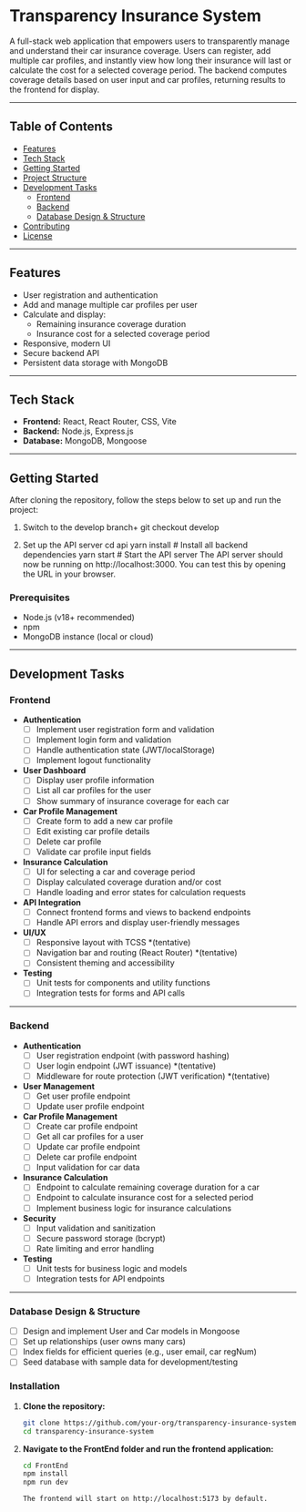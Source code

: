 
# Transparency Insurance System

A full-stack web application that empowers users to transparently manage and understand their car insurance coverage. Users can register, add multiple car profiles, and instantly view how long their insurance will last or calculate the cost for a selected coverage period. The backend computes coverage details based on user input and car profiles, returning results to the frontend for display.

---

## Table of Contents

- [Features](#features)
- [Tech Stack](#tech-stack)
- [Getting Started](#getting-started)
- [Project Structure](#project-structure)
- [Development Tasks](#development-tasks)
  - [Frontend](#frontend)
  - [Backend](#backend)
  - [Database Design & Structure](#database-design--structure)
- [Contributing](#contributing)
- [License](#license)

---

## Features

- User registration and authentication
- Add and manage multiple car profiles per user
- Calculate and display:
  - Remaining insurance coverage duration
  - Insurance cost for a selected coverage period
- Responsive, modern UI
- Secure backend API
- Persistent data storage with MongoDB

---

## Tech Stack

- **Frontend:** React, React Router, CSS, Vite
- **Backend:** Node.js, Express.js
- **Database:** MongoDB, Mongoose

---

## Getting Started
After cloning the repository, follow the steps below to set up and run the project:

1. Switch to the develop branch+
git checkout develop

2. Set up the API server
cd api
yarn install      # Install all backend dependencies
yarn start        # Start the API server
The API server should now be running on http://localhost:3000. You can test this by opening the URL in your browser.

### Prerequisites

- Node.js (v18+ recommended)
- npm
- MongoDB instance (local or cloud)

---

## Development Tasks

### Frontend

- **Authentication**
  - [ ] Implement user registration form and validation
  - [ ] Implement login form and validation
  - [ ] Handle authentication state (JWT/localStorage)
  - [ ] Implement logout functionality

- **User Dashboard**
  - [ ] Display user profile information
  - [ ] List all car profiles for the user
  - [ ] Show summary of insurance coverage for each car

- **Car Profile Management**
  - [ ] Create form to add a new car profile
  - [ ] Edit existing car profile details
  - [ ] Delete car profile
  - [ ] Validate car profile input fields

- **Insurance Calculation**
  - [ ] UI for selecting a car and coverage period
  - [ ] Display calculated coverage duration and/or cost
  - [ ] Handle loading and error states for calculation requests

- **API Integration**
  - [ ] Connect frontend forms and views to backend endpoints
  - [ ] Handle API errors and display user-friendly messages

- **UI/UX**
  - [ ] Responsive layout with TCSS *(tentative)
  - [ ] Navigation bar and routing (React Router) *(tentative)
  - [ ] Consistent theming and accessibility

- **Testing**
  - [ ] Unit tests for components and utility functions
  - [ ] Integration tests for forms and API calls

---

### Backend

- **Authentication**
  - [ ] User registration endpoint (with password hashing)
  - [ ] User login endpoint (JWT issuance) *(tentative)
  - [ ] Middleware for route protection (JWT verification) *(tentative)

- **User Management**
  - [ ] Get user profile endpoint
  - [ ] Update user profile endpoint

- **Car Profile Management**
  - [ ] Create car profile endpoint
  - [ ] Get all car profiles for a user
  - [ ] Update car profile endpoint
  - [ ] Delete car profile endpoint
  - [ ] Input validation for car data

- **Insurance Calculation**
  - [ ] Endpoint to calculate remaining coverage duration for a car
  - [ ] Endpoint to calculate insurance cost for a selected period
  - [ ] Implement business logic for insurance calculations

- **Security**
  - [ ] Input validation and sanitization
  - [ ] Secure password storage (bcrypt)
  - [ ] Rate limiting and error handling

- **Testing**
  - [ ] Unit tests for business logic and models
  - [ ] Integration tests for API endpoints

---

### Database Design & Structure

- [ ] Design and implement User and Car models in Mongoose
- [ ] Set up relationships (user owns many cars)
- [ ] Index fields for efficient queries (e.g., user email, car regNum)
- [ ] Seed database with sample data for development/testing

### Installation

1. **Clone the repository:**
   ```sh
   git clone https://github.com/your-org/transparency-insurance-system.git
   cd transparency-insurance-system
2. **Navigate to the FrontEnd folder and run the frontend application:**
   ```sh
   cd FrontEnd
   npm install
   npm run dev

   The frontend will start on http://localhost:5173 by default.
